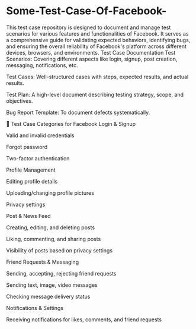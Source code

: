 # Some-Test-Case-Of-Facebook-
This test case repository is designed to document and manage test scenarios for various features and functionalities of Facebook. It serves as a comprehensive guide for validating expected behaviors, identifying bugs, and ensuring the overall reliability of Facebook's platform across different devices, browsers, and environments.
 Test Case Documentation
Test Scenarios: Covering different aspects like login, signup, post creation, messaging, notifications, etc.

Test Cases: Well-structured cases with steps, expected results, and actual results.

Test Plan: A high-level document describing testing strategy, scope, and objectives.

Bug Report Template: To document defects systematically.

📌 Test Case Categories for Facebook
Login & Signup

Valid and invalid credentials

Forgot password

Two-factor authentication

Profile Management

Editing profile details

Uploading/changing profile pictures

Privacy settings

Post & News Feed

Creating, editing, and deleting posts

Liking, commenting, and sharing posts

Visibility of posts based on privacy settings

Friend Requests & Messaging

Sending, accepting, rejecting friend requests

Sending text, image, video messages

Checking message delivery status

Notifications & Settings

Receiving notifications for likes, comments, and friend requests

